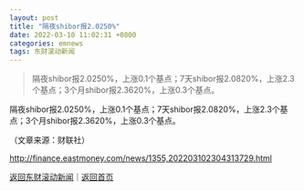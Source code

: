 ```yaml
---
layout: post
title: "隔夜shibor报2.0250%"
date: 2022-03-10 11:02:31 +0800
categories: emnews
tags: 东财滚动新闻
---
```

> 隔夜shibor报2.0250%，上涨0.1个基点；7天shibor报2.0820%，上涨2.3个基点；3个月shibor报2.3620%，上涨0.3个基点。

<p>隔夜shibor报2.0250%，上涨0.1个基点；7天shibor报2.0820%，上涨2.3个基点；3个月shibor报2.3620%，上涨0.3个基点。</p><p class="em_media">（文章来源：财联社）</p>

<http://finance.eastmoney.com/news/1355,202203102304313729.html>

[返回东财滚动新闻](//finews.withounder.com/emnews/)｜[返回首页](//finews.withounder.com/)